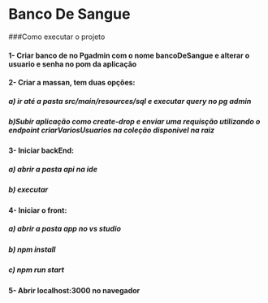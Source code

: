 
# Banco De Sangue

###Como executar o projeto

#### 1- Criar banco de no Pgadmin com o nome bancoDeSangue e alterar o usuario e senha no pom da aplicação

#### 2- Criar a massan, tem duas opções:

   ##### a) ir até a pasta src/main/resources/sql e executar query no pg admin

   ##### b)Subir aplicação como create-drop e enviar uma requisção utilizando o endpoint criarVariosUsuarios na coleção disponivel na raiz

#### 3- Iniciar backEnd:

  #####  a) abrir a pasta api na ide 
  #####  b) executar

#### 4- Iniciar o front:

  #####  a) abrir a pasta app no vs studio
  #####  b) npm install
  #####  c) npm run start

#### 5- Abrir localhost:3000 no navegador
